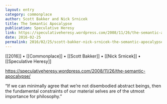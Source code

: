 ```yaml
---
layout: entry
category: commonplace
author: Scott Bakker and Nick Srnicek
title: The Semantic Apocalypse
publication: Speculative Heresy
link: https://speculativeheresy.wordpress.com/2008/11/26/the-semantic-apocalypse/
date: 2016-02-25
permalink: 2016/02/25/scott-bakker-nick-srnicek-the-semantic-apocalypse
---
```


[[2016]] • [[Commonplace]] • [[Scott Bakker]] • [[Nick Srnicek]] • [[Speculative Heresy]]

https://speculativeheresy.wordpress.com/2008/11/26/the-semantic-apocalypse/

“If we can minimally agree that we’re not disembodied abstract beings, then the fundamental constraints of our material selves are of the utmost importance for philosophy.”
